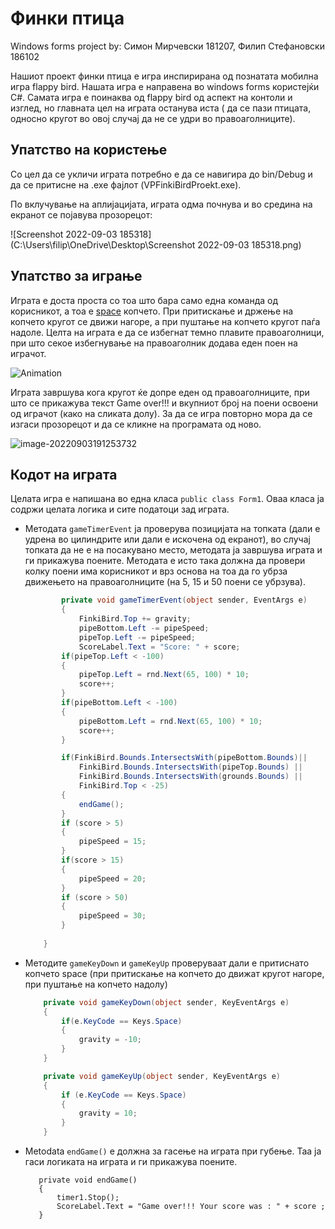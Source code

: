 # Финки птица

Windows forms project by: Симон Мирчевски 181207, Филип Стефановски 186102

Нашиот проект финки птица е игра инспирирана од познатата мобилна игра flappy bird. Нашата игра е направена во windows forms користејќи C#. Самата игра е поинаква од flappy bird од аспект на контоли и изглед, но главната цел на играта останува иста ( да се пази птицата, односно кругот во овој случај да не се удри во правоаголниците).

## Упатство на користење

Со цел да се укличи играта потребно е да се навигира до bin/Debug и да се притиснe на .exe фајлот (VPFinkiBirdProekt.exe).

По вклучување на аплијацијата, играта одма почнува и во средина на екранот се појавува прозорецот:

![Screenshot 2022-09-03 185318](C:\Users\filip\OneDrive\Desktop\Screenshot 2022-09-03 185318.png)



## Упатство за играње

Играта е доста проста со тоа што бара само една команда од корисникот, а тоа е <u>space</u> копчето. При притискање и држење на копчето кругот се движи нагоре, а при пуштање на копчето кругот паѓа надоле. Целта на играта е да се избегнат темно плавите правоаголници, при што секое избегнување на правоаголник додава еден поен на играчот.

![Animation](C:\Users\filip\OneDrive\Desktop\Animation.gif)

Играта завршува кога кругот ќе допре еден од правоаголниците, при што се прикажува текст Game over!!! и вкупниот број на поени освоени од играчот (како на сликата долу). За да се игра повторно мора да се изгаси прозорецот и да се кликне на програмата од ново.

![image-20220903191253732](C:\Users\filip\AppData\Roaming\Typora\typora-user-images\image-20220903191253732.png)

## Кодот на играта

Целата игра е напишана во една класа `public class Form1`. Оваа класа ја содржи целата логика и сите податоци зад играта.

- Методата `gameTimerEvent` ја проверува позицијата на топката (дали е удрена во цилиндрите или дали е искочена од екранот), во случај топката да не е на посакувано место, методата ја завршува играта и ги прикажува поените. Методата е исто така должна да провери колку поени има корисникот и врз основа на тоа да го убрза движењето на правоаголниците (на 5, 15 и 50 поени се убрзува).

  ```c#
          private void gameTimerEvent(object sender, EventArgs e)
          {
              FinkiBird.Top += gravity;
              pipeBottom.Left -= pipeSpeed;
              pipeTop.Left -= pipeSpeed;
              ScoreLabel.Text = "Score: " + score;  
          if(pipeTop.Left < -100)
          {
              pipeTop.Left = rnd.Next(65, 100) * 10;
              score++;
          }
          if(pipeBottom.Left < -100)
          {
              pipeBottom.Left = rnd.Next(65, 100) * 10;
              score++;
          }
  
          if(FinkiBird.Bounds.IntersectsWith(pipeBottom.Bounds)||
              FinkiBird.Bounds.IntersectsWith(pipeTop.Bounds) ||
              FinkiBird.Bounds.IntersectsWith(grounds.Bounds) ||
              FinkiBird.Top < -25)
          {
              endGame();
          }
          if (score > 5)
          {
              pipeSpeed = 15;
          }
          if(score > 15)
          {
              pipeSpeed = 20;
          }
          if (score > 50)
          {
              pipeSpeed = 30;
          }
         
      }
  ```

- Методите `gameKeyDown` и `gameKeyUp` проверуваат дали е притиснато копчето space (при притискање на копчето до движат кругот нагоре, при пуштање на копчето надолу)

  ```c#
      private void gameKeyDown(object sender, KeyEventArgs e)
      {
          if(e.KeyCode == Keys.Space)
          {
              gravity = -10;
          }
      }
  
      private void gameKeyUp(object sender, KeyEventArgs e)
      {
          if (e.KeyCode == Keys.Space)
          {
              gravity = 10;
          }
      }
  ```

-  Metodata `endGame()` е должна за гасење на играта при губење. Таа ја гаси логиката на играта и ги прикажува поените.

          private void endGame()
          {
              timer1.Stop();
              ScoreLabel.Text = "Game over!!! Your score was : " + score ;
          }